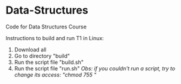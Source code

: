 # Data-Structures
Code for Data Structures Course

Instructions to build and run T1 in Linux:
1. Download all
2. Go to directory "build"
3. Run the script file "build.sh"
4. Run the script file "run.sh"
 _Obs: if you couldn't run a script, try to change its access: "chmod 755 <filename>"_ 
